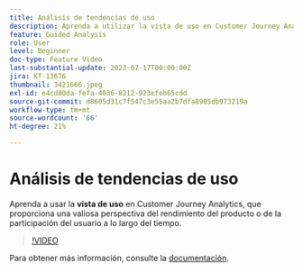 ```yaml
---
title: Análisis de tendencias de uso
description: Aprenda a utilizar la vista de uso en Customer Journey Analytics, que proporciona una valiosa perspectiva sobre el rendimiento del producto o la participación del usuario a lo largo del tiempo.
feature: Guided Analysis
role: User
level: Beginner
doc-type: Feature Video
last-substantial-update: 2023-07-17T00:00:00Z
jira: KT-13676
thumbnail: 3421666.jpeg
exl-id: e4cd80da-fefa-4036-8212-923efeb65cdd
source-git-commit: d8605d31c7f547c3e55aa2b7dfa8905db973219a
workflow-type: tm+mt
source-wordcount: '66'
ht-degree: 21%

---
```


# Análisis de tendencias de uso

Aprenda a usar la **vista de uso** en Customer Journey Analytics, que proporciona una valiosa perspectiva del rendimiento del producto o de la participación del usuario a lo largo del tiempo.

>[!VIDEO](https://video.tv.adobe.com/v/3421666/?learn=on)

Para obtener más información, consulte la [documentación](https://experienceleague.adobe.com/docs/analytics-platform/using/guided-analysis/trends/usage.html?lang=es).
